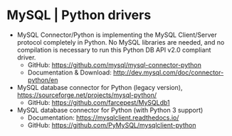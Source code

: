 # MySQL | Python drivers

- MySQL Connector/Python is implementing the MySQL Client/Server protocol completely in Python. No MySQL libraries are needed, and no compilation is necessary to run this Python DB API v2.0 compliant driver. 
    - GitHub: https://github.com/mysql/mysql-connector-python
    - Documentation & Download: http://dev.mysql.com/doc/connector-python/en
- MySQL database connector for Python (legacy version), https://sourceforge.net/projects/mysql-python/
    - GitHub: https://github.com/farcepest/MySQLdb1
- MySQL database connector for Python (with Python 3 support) 
    - Documentation: https://mysqlclient.readthedocs.io/
    - GitHub: https://github.com/PyMySQL/mysqlclient-python



